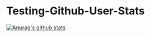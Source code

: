 # Testing-Github-User-Stats

[![Anurag's github stats](https://github-readme-stats.vercel.app/api?username=anuraghazra&show_owner=True)](https://github.com/anuraghazra/github-readme-stats)
